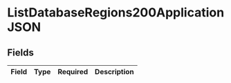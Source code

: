 # ListDatabaseRegions200ApplicationJSON


## Fields

| Field       | Type        | Required    | Description |
| ----------- | ----------- | ----------- | ----------- |